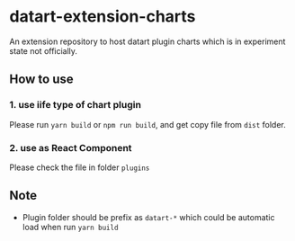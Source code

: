 # datart-extension-charts
An extension repository to host datart plugin charts which is in experiment state not officially.

## How to use 
### 1. use iife type of chart plugin
Please run `yarn build` or `npm run build`, and get copy file from `dist` folder.

### 2. use as React Component
Please check the file in folder `plugins` 

## Note
- Plugin folder should be prefix as `datart-*` which could be automatic load when run `yarn build`